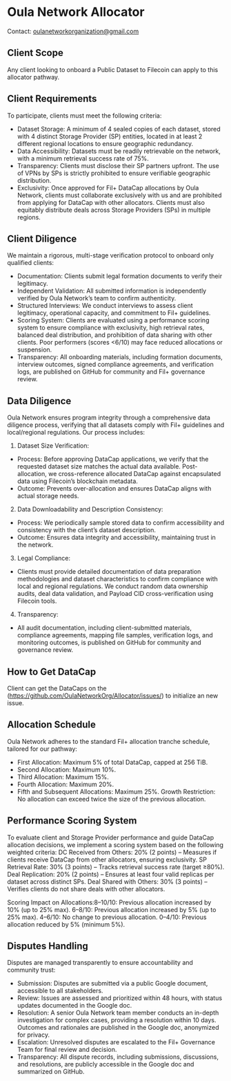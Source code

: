 # Oula Network Allocator
Contact: oulanetworkorganization@gmail.com

## Client Scope
Any client looking to onboard a Public Dataset to Filecoin can apply to this allocator pathway.

## Client Requirements
To participate, clients must meet the following criteria:
- Dataset Storage: A minimum of 4 sealed copies of each dataset, stored with 4 distinct Storage Provider (SP) entities, located in at least 2 different regional locations to ensure geographic redundancy.
- Data Accessibility: Datasets must be readily retrievable on the network, with a minimum retrieval success rate of 75%.
- Transparency: Clients must disclose their SP partners upfront. The use of VPNs by SPs is strictly prohibited to ensure verifiable geographic distribution.
- Exclusivity: Once approved for Fil+ DataCap allocations by Oula Network, clients must collaborate exclusively with us and are prohibited from applying for DataCap with other allocators. Clients must also equitably distribute deals across Storage Providers (SPs) in multiple regions.

## Client Diligence 
We maintain a rigorous, multi-stage verification protocol to onboard only qualified clients:
- Documentation: Clients submit legal formation documents to verify their legitimacy.
- Independent Validation: All submitted information is independently verified by Oula Network’s team to confirm authenticity.
- Structured Interviews: We conduct interviews to assess client legitimacy, operational capacity, and commitment to Fil+ guidelines.
- Scoring System: Clients are evaluated using a performance scoring system to ensure compliance with exclusivity, high retrieval rates, balanced deal distribution, and prohibition of data sharing with other clients. Poor performers (scores <6/10) may face reduced allocations or suspension.
- Transparency: All onboarding materials, including formation documents, interview outcomes, signed compliance agreements, and verification logs, are published on GitHub for community and Fil+ governance review.

## Data Diligence 
Oula Network ensures program integrity through a comprehensive data diligence process, verifying that all datasets comply with Fil+ guidelines and local/regional regulations. Our process includes:

1. Dataset Size Verification:
- Process: Before approving DataCap applications, we verify that the requested dataset size matches the actual data available. Post-allocation, we cross-reference allocated DataCap against encapsulated data using Filecoin’s blockchain metadata.
- Outcome: Prevents over-allocation and ensures DataCap aligns with actual storage needs.

2. Data Downloadability and Description Consistency:
- Process: We periodically sample stored data to confirm accessibility and consistency with the client’s dataset description.
- Outcome: Ensures data integrity and accessibility, maintaining trust in the network.

3. Legal Compliance:
- Clients must provide detailed documentation of data preparation methodologies and dataset characteristics to confirm compliance with local and regional regulations. We conduct random data ownership audits, deal data validation, and Payload CID cross-verification using Filecoin tools.

4. Transparency:
- All audit documentation, including client-submitted materials, compliance agreements, mapping file samples, verification logs, and monitoring outcomes, is published on GitHub for community and governance review.

## How to Get DataCap
Client can get the DataCaps on the (https://github.com/OulaNetworkOrg/Allocator/issues/) to initialize an new issue.

## Allocation Schedule
Oula Network adheres to the standard Fil+ allocation tranche schedule, tailored for our pathway:
- First Allocation: Maximum 5% of total DataCap, capped at 256 TiB.
- Second Allocation: Maximum 10%.
- Third Allocation: Maximum 15%.
- Fourth Allocation: Maximum 20%.
- Fifth and Subsequent Allocations: Maximum 25%.
Growth Restriction: No allocation can exceed twice the size of the previous allocation.

## Performance Scoring System
To evaluate client and Storage Provider performance and guide DataCap allocation decisions, we implement a scoring system based on the following weighted criteria:
DC Received from Others: 20% (2 points) – Measures if clients receive DataCap from other allocators, ensuring exclusivity.
SP Retrieval Rate: 30% (3 points) – Tracks retrieval success rate (target ≥80%).
Deal Replication: 20% (2 points) – Ensures at least four valid replicas per dataset across distinct SPs.
Deal Shared with Others: 30% (3 points) – Verifies clients do not share deals with other allocators.

Scoring Impact on Allocations:8–10/10: Previous allocation increased by 10% (up to 25% max).
6–8/10: Previous allocation increased by 5% (up to 25% max).
4–6/10: No change to previous allocation.
0–4/10: Previous allocation reduced by 5% (minimum 5%).

## Disputes Handling
Disputes are managed transparently to ensure accountability and community trust:
- Submission: Disputes are submitted via a public Google document, accessible to all stakeholders.
- Review: Issues are assessed and prioritized within 48 hours, with status updates documented in the Google doc.
- Resolution: A senior Oula Network team member conducts an in-depth investigation for complex cases, providing a resolution within 10 days. Outcomes and rationales are published in the Google doc, anonymized for privacy.
- Escalation: Unresolved disputes are escalated to the Fil+ Governance Team for final review and decision.
- Transparency: All dispute records, including submissions, discussions, and resolutions, are publicly accessible in the Google doc and summarized on GitHub.
